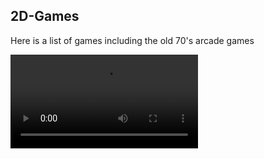## 2D-Games

Here is a list of games including the old 70's arcade games



![](https://gitlab.com/Linuxious/2d-games/-/raw/master/Pong.mp4)

